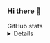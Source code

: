 ### Hi there 👋

<summary>GitHub stats</summary>

<details>
  <img align="left" alt="regisin's GitHub stats" src="github-readme-stats-roan-sigma.vercel.app/api?username=regisin&show_icons=true&hide_border=true" />
</details>

<!--
**regisin/regisin** is a ✨ _special_ ✨ repository because its `README.md` (this file) appears on your GitHub profile.

Here are some ideas to get you started:

- 🔭 I’m currently working on ...
- 🌱 I’m currently learning ...
- 👯 I’m looking to collaborate on ...
- 🤔 I’m looking for help with ...
- 💬 Ask me about ...
- 📫 How to reach me: ...
- 😄 Pronouns: ...
- ⚡ Fun fact: ...
-->

